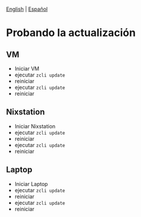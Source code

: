 [English](TESTING-UPGRADE.md) | [Español](TESTING-UPGRADE.es.md)

# Probando la actualización

## VM

- Iniciar VM
- ejecutar `zcli update`
- reiniciar
- ejecutar `zcli update`
- reiniciar

## Nixstation

- Iniciar Nixstation
- ejecutar `zcli update`
- reiniciar
- ejecutar `zcli update`
- reiniciar

## Laptop

- Iniciar Laptop
- ejecutar `zcli update`
- reiniciar
- ejecutar `zcli update`
- reiniciar